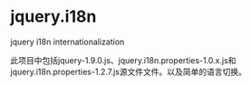 # jquery.i18n
jquery i18n internationalization

此项目中包括jquery-1.9.0.js、jquery.i18n.properties-1.0.x.js和jquery.i18n.properties-1.2.7.js源文件文件。以及简单的语言切换。
